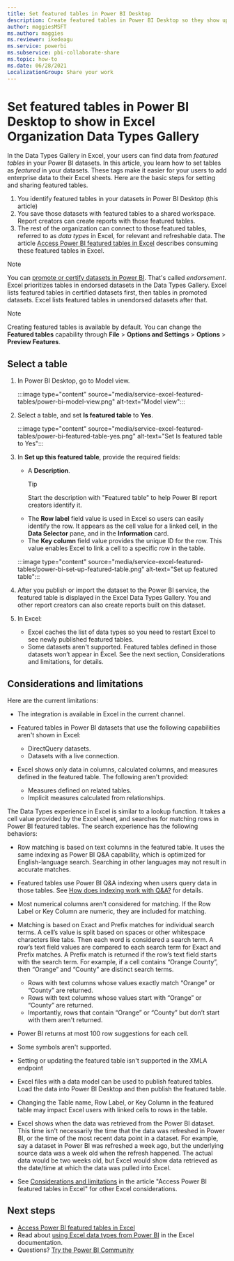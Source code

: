 ```yaml
---
title: Set featured tables in Power BI Desktop
description: Create featured tables in Power BI Desktop so they show up in the Excel Organization Data Types Gallery. 
author: maggiesMSFT
ms.author: maggies
ms.reviewer: ikedeagu
ms.service: powerbi
ms.subservice: pbi-collaborate-share
ms.topic: how-to
ms.date: 06/28/2021
LocalizationGroup: Share your work
---
```

# Set featured tables in Power BI Desktop to show in Excel Organization Data Types Gallery

In the Data Types Gallery in Excel, your users can find data from *featured tables* in your Power BI datasets. In this article, you learn how to set tables as *featured* in your datasets. These tags make it easier for your users to add enterprise data to their Excel sheets. Here are the basic steps for setting and sharing featured tables.

1. You identify featured tables in your datasets in Power BI Desktop (this article)
1. You save those datasets with featured tables to a shared workspace. Report creators can create reports with those featured tables.
1. The rest of the organization can connect to those featured tables, referred to as *data types* in Excel, for relevant and refreshable data. The article [Access Power BI featured tables in Excel](service-excel-featured-tables.md) describes consuming these featured tables in Excel.

> [!NOTE]
> You can [promote or certify datasets in Power BI](../collaborate-share/service-endorse-content.md). That's called *endorsement*. Excel prioritizes tables in endorsed datasets in the Data Types Gallery. Excel lists featured tables in certified datasets first, then tables in promoted datasets. Excel lists featured tables in unendorsed datasets after that. 

> [!NOTE]
> Creating featured tables is available by default. You can change the **Featured tables** capability through **File** > **Options and Settings** > **Options** > **Preview Features**.

## Select a table

1. In Power BI Desktop, go to Model view.

    :::image type="content" source="media/service-excel-featured-tables/power-bi-model-view.png" alt-text="Model view":::
 
2. Select a table, and set **Is featured table** to **Yes**.

    :::image type="content" source="media/service-excel-featured-tables/power-bi-featured-table-yes.png" alt-text="Set Is featured table to Yes":::

4. In **Set up this featured table**, provide the required fields:

    - A **Description**. 
        > [!TIP]
        > Start the description with "Featured table" to help Power BI report creators identify it.
    - The **Row label** field value is used in Excel so users can easily identify the row. It appears as the cell value for a linked cell, in the **Data Selector** pane, and in the **Information** card. 
    - The **Key column** field value provides the unique ID for the row. This value enables Excel to link a cell to a specific row in the table.

    :::image type="content" source="media/service-excel-featured-tables/power-bi-set-up-featured-table.png" alt-text="Set up featured table":::

1. After you publish or import the dataset to the Power BI service,  the featured table is displayed in the Excel Data Types Gallery. You and other report creators can also create reports built on this dataset.

1. In Excel: 
    - Excel caches the list of data types so you need to restart Excel to see newly published featured tables.
    - Some datasets aren't supported. Featured tables defined in those datasets won’t appear in Excel. See the next section, Considerations and limitations, for details.

## Considerations and limitations

Here are the current limitations:

- The integration is available in Excel in the current channel.
- Featured tables in Power BI datasets that use the following capabilities aren't shown in Excel: 

    - DirectQuery datasets.
    - Datasets with a live connection.

- Excel shows only data in columns, calculated columns, and measures defined in the featured table. The following aren't provided:

    - Measures defined on related tables.
    - Implicit measures calculated from relationships.

The Data Types experience in Excel is similar to a lookup function. It takes a cell value provided by the Excel sheet, and searches for matching rows in Power BI featured tables. The search experience has the following behaviors:

- Row matching is based on text columns in the featured table. It uses the same indexing as Power BI Q&A capability, which is optimized for English-language search. Searching in other languages may not result in accurate matches. 
- Featured tables use Power BI Q&A indexing when users query data in those tables. See [How does indexing work with Q&A?](../natural-language/q-and-a-data-sources.md#how-does-indexing-work-with-qa) for details.
- Most numerical columns aren't considered for matching. If the Row Label or Key Column are numeric, they are included for matching.
- Matching is based on Exact and Prefix matches for individual search terms. A cell’s value is split based on spaces or other whitespace characters like tabs. Then each word is considered a search term. A row’s text field values are compared to each search term for Exact and Prefix matches. A Prefix match is returned if the row’s text field starts with the search term. For example, if a cell contains “Orange County”, then “Orange” and “County” are distinct search terms. 

    - Rows with text columns whose values exactly match “Orange” or “County” are returned. 
    - Rows with text columns whose values start with “Orange” or “County” are returned. 
    - Importantly, rows that contain “Orange” or “County” but don’t start with them aren't returned.

- Power BI returns at most 100 row suggestions for each cell.
- Some symbols aren't supported.
- Setting or updating the featured table isn't supported in the XMLA endpoint
- Excel files with a data model can be used to publish featured tables. Load the data into Power BI Desktop and then publish the featured table.
- Changing the Table name, Row Label, or Key Column in the featured table may impact Excel users with linked cells to rows in the table. 
- Excel shows when the data was retrieved from the Power BI dataset. This time isn't necessarily the time that the data was refreshed in Power BI, or the time of the most recent data point in a dataset. For example, say a dataset in Power BI was refreshed a week ago, but the underlying source data was a week old when the refresh happened. The actual data would be two weeks old, but Excel would show data retrieved as the date/time at which the data was pulled into Excel.
- See [Considerations and limitations](service-excel-featured-tables.md#considerations-and-limitations) in the article "Access Power BI featured tables in Excel" for other Excel considerations.

## Next steps

- [Access Power BI featured tables in Excel](service-excel-featured-tables.md)
- Read about [using Excel data types from Power BI](https://support.office.com/article/use-excel-data-types-from-power-bi-preview-cd8938ce-f963-444d-b82a-7140848241e9) in the Excel documentation.
- Questions? [Try the Power BI Community](https://community.powerbi.com/)
